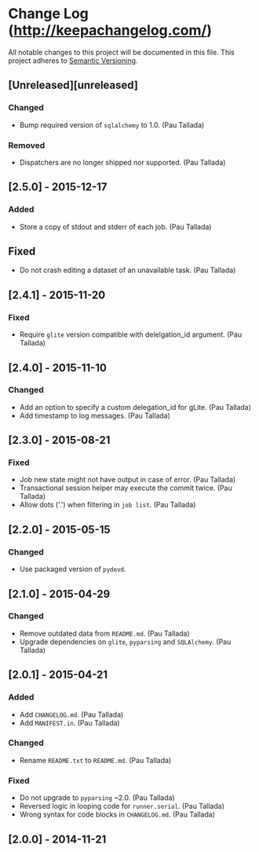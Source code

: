 # Change Log (http://keepachangelog.com/)
All notable changes to this project will be documented in this file.
This project adheres to [Semantic Versioning](http://semver.org/).


## [Unreleased][unreleased]
### Changed
- Bump required version of `sqlalchemy` to 1.0. (Pau Tallada)

### Removed
- Dispatchers are no longer shipped nor supported. (Pau Tallada)


## [2.5.0] - 2015-12-17
### Added
- Store a copy of stdout and stderr of each job. (Pau Tallada)

## Fixed
- Do not crash editing a dataset of an unavailable task. (Pau Tallada)


## [2.4.1] - 2015-11-20
### Fixed
- Require `glite` version compatible with delelgation_id argument. (Pau Tallada)


## [2.4.0] - 2015-11-10
### Changed
- Add an option to specify a custom delegation_id for gLite. (Pau Tallada)
- Add timestamp to log messages. (Pau Tallada)


## [2.3.0] - 2015-08-21
### Fixed
- Job new state might not have output in case of error. (Pau Tallada)
- Transactional session helper may execute the commit twice. (Pau Tallada)
- Allow dots ('.') when filtering in `job list`. (Pau Tallada)


## [2.2.0] - 2015-05-15
### Changed
- Use packaged version of `pydevd`.


## [2.1.0] - 2015-04-29
### Changed
- Remove outdated data from `README.md`. (Pau Tallada)
- Upgrade dependencies on `glite`, `pyparsing` and `SQLAlchemy`. (Pau Tallada)


## [2.0.1] - 2015-04-21
### Added
- Add `CHANGELOG.md`. (Pau Tallada)
- Add `MANIFEST.in`. (Pau Tallada)

### Changed
- Rename `README.txt` to `README.md`. (Pau Tallada)

### Fixed
- Do not upgrade to `pyparsing` ~2.0. (Pau Tallada)
- Reversed logic in looping code for `runner.serial`. (Pau Tallada)
- Wrong syntax for code blocks in `CHANGELOG.md`. (Pau Tallada)


## [2.0.0] - 2014-11-21
